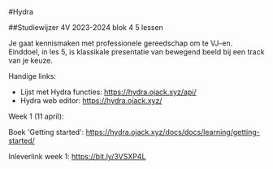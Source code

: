 #Hydra

##Studiewijzer 4V 2023-2024 blok 4 5 lessen

Je gaat kennismaken met professionele gereedschap om te VJ-en. Einddoel, in les 5, is klassikale presentatie van bewegend beeld bij een track van je keuze.

Handige links:

- Lijst met Hydra functies: https://hydra.ojack.xyz/api/
- Hydra web editor: https://hydra.ojack.xyz/

Week 1 (11 april):

Boek 'Getting started': https://hydra.ojack.xyz/docs/docs/learning/getting-started/

Inleverlink week 1: https://bit.ly/3VSXP4L

